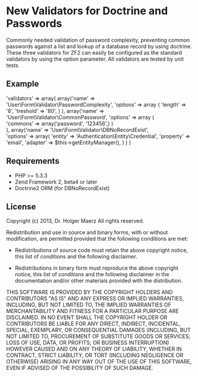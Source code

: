 New Validators for Doctrine and Passwords 
====

Commonly needed validation of password complexity, preventing common passwords against a list and
lookup of a database record by using doctrine. These three validators for ZF2 can easily be configured
as the standard validators by using the option parameter. 
All validators are tested by unit tests. 

Example 
----
 
'validators' => array(
    array('name' => 'User\Form\Validator\PasswordComplexity',
          'options' => array (
              'length'   => '8',
              'treshold' => '80',
          )
    ),
    array('name' => 'User\Form\Validator\CommonPassword',
          'options' => array (  
               'commons'  => array('password', '123456',)
         )       
    ),
    array('name'     => 'User\Form\Validator\DBNoRecordExist',	
          'options' => array( 
               'entity'    => 'Authentication\Entity\Credential',
               'property'  => 'email',
               'adapter'  => $this->getEntityManager(),
          )
    )
)


Requirements
----

* PHP >= 5.3.3
* Zend Framework 2, beta4 or later
* Doctrine2 ORM (for DBNoRecordExist)




License
----

Copyright (c) 2013, Dr. Holger Maerz
All rights reserved.

Redistribution and use in source and binary forms, with or without modification,
are permitted provided that the following conditions are met:

* Redistributions of source code must retain the above copyright notice, this
  list of conditions and the following disclaimer.

* Redistributions in binary form must reproduce the above copyright notice, this
  list of conditions and the following disclaimer in the documentation and/or
  other materials provided with the distribution.

THIS SOFTWARE IS PROVIDED BY THE COPYRIGHT HOLDERS AND CONTRIBUTORS "AS IS" AND
ANY EXPRESS OR IMPLIED WARRANTIES, INCLUDING, BUT NOT LIMITED TO, THE IMPLIED
WARRANTIES OF MERCHANTABILITY AND FITNESS FOR A PARTICULAR PURPOSE ARE
DISCLAIMED. IN NO EVENT SHALL THE COPYRIGHT HOLDER OR CONTRIBUTORS BE LIABLE FOR
ANY DIRECT, INDIRECT, INCIDENTAL, SPECIAL, EXEMPLARY, OR CONSEQUENTIAL DAMAGES
(INCLUDING, BUT NOT LIMITED TO, PROCUREMENT OF SUBSTITUTE GOODS OR SERVICES;
LOSS OF USE, DATA, OR PROFITS; OR BUSINESS INTERRUPTION) HOWEVER CAUSED AND ON
ANY THEORY OF LIABILITY, WHETHER IN CONTRACT, STRICT LIABILITY, OR TORT
(INCLUDING NEGLIGENCE OR OTHERWISE) ARISING IN ANY WAY OUT OF THE USE OF THIS
SOFTWARE, EVEN IF ADVISED OF THE POSSIBILITY OF SUCH DAMAGE.
